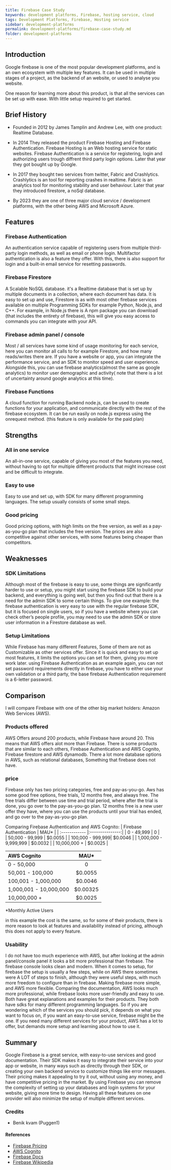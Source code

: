 ```yaml
---
title: Firebase Case Study
keywords: development platforms, Firebase, hosting service, cloud
tags: Development Platforms, Firebase, Hosting service
sidebar: development-platforms
permalink: development-platforms/firebase-case-study.md
folder: development-platforms
---
```



## Introduction

Google firebase is one of the most popular development platforms, and is an own ecosystem with multiple key features. It can be used in multiple stages of a project, as the backend of an website, or used to analyse you website.

One reason for learning more about this product, is that all the services can be set up with ease. With little setup required to get started.

## Brief History

- Founded in 2012 by James Tamplin and Andrew Lee, with one product: Realtime Database. 

- In 2014 They released the product Firebase Hosting and Firebase Authentication. Firebase Hosting is an Web hosting service for static websites. Firebase Authentication is a service for registering, login and authorizing users trough diffrent third party login options.
Later that year they got bought up by Google. 

- In 2017 they bought two services from twitter, Fabric and Crashlytics. Crashlytics is an tool for reporting crashes in realtime. Fabric is an analytics tool for monitoring stability and user behaviour. Later that year they introduced firestore, a noSql database. 

- By 2023 they are one of three major cloud service / development platforms, with the other being AWS and Microsoft Azure.

## Features

### Firebase Authentication
An authentication service capable of registering users from multiple third-party login methods, as well as email or phone login. Multifactor authentication is also a feature they offer. With this, there is also support for login and a built-in email service for resetting passwords. 
### Firebase Firestore
A Scalable NoSQL database. it's a Realtime database that is set up by multiple documents in a collection, where each document has data. It is easy to set up and use,  Firestore is as with most other firebase services available on multiple Programming SDKs for example Python, Node.js, and C++. For example, in Node.js there is A npm package you can download (that includes the entirety of firebase), this will give you easy access to commands you can integrate with your API.
### Firebase admin panel / console
Most / all services have some kind of usage monitoring for each service, here you can monitor all calls to for example Firestore, and how many reads/writes there are. If you have a website or app, you can integrate the performance service, and an SDK to monitor speed and user experience. Alongside this, you can use firebase analytics(almost the same as google analytics) to monitor user demographic and activity( note that there is a lot of uncertainty around google analytics at this time).
### Firebase Functions
A cloud function for running Backend node.js, can be used to create functions for your application, and communicate directly with the rest of the firebase ecosystem. It can be run easily on node.js express using the onrequest method. (this feature is only available for the paid plan) 
## Strengths

### All in one service
An all-in-one service, capable of giving you most of the features you need, without having to opt for multiple different products that might increase cost and be difficult to integrate.
### Easy to use
Easy to use and set up, with SDK for many different programming languages. The setup usually consists of some small steps.
### Good pricing
Good pricing options, with high limits on the free version, as well as a pay-as-you-go plan that includes the free version. The prices are also competitive against other services, with some features being cheaper than competitors.
## Weaknesses

### SDK Limitations
Although most of the firebase is easy to use, some things are significantly harder to use or setup, you might start using the firebase SDK to build your backend, and everything is going well, but then you find out that there is a need for the admin SDK to some certain things. To give one example: the firebase authentication is very easy to use with the regular firebase SDK, but it is focused on single users, so if you have a website where you can check other’s people profile, you may need to use the admin SDK or store user information in a Firestore database as well.
### Setup Limitations
While Firebase has many different Features, Some of them are not as Customizable as other services offer. Since it is quick and easy to set up most features, it limits the options you can set for them, giving you more work later. using Firebase Authentication as an example again, you can not set password requirements directly in firebase, you have to either use your own validation or a third party, the base firebase Authentication requirement is a 6-letter password.

## Comparison
I will compare Firebase with one of the other big market holders: Amazon Web Services (AWS).

### Products offered
AWS Offers around 200 products, while Firebase have around 20. This means that AWS offers alot more than Firebase.
There is some products that are similar to each others, Firebase Authentication and AWS Cognito, Firebase firestore and AWS dynamodb.
There a lot more database options in AWS, such as relational databases, Something that firebase does not have. 
### price
Firebase only has two pricing categories, free and pay-as-you-go.
Aws has some good free options, free trials, 12 months free, and always free. The free trials differ between use time and trial period, where after the trial is done, you go over to the pay-as-you-go plan. 
12 months free is a new user offer they have, where you can use the products until your trial has ended, and go over to the pay-as-you-go plan. 
    
Comparing Firebase Authentication and AWS Cognito:
| Firebase Authentication  | MAU* |
| :------------ |:---------------:| 
|  0 - 49,999 | 0 |              
| 50,000 - 99,999 | $0.0055 |
| 100,000 - 999,999| $0.0046 |
| 1,000,000 - 9,999,999 | $0.0032 |
| 10,000,000 + | $0.0025 |


| AWS Cognito | MAU* |
| :------------ |:---------------:|
|0 - 50,000 | 0 |
|  50,001 - 100,000 | $0.0055 |
| 100,001 - 1,000,000| $0.0046 |
| 1,000,001 - 10,000,000 | $0.00325 |
| 10,000,000 + | $0.0025 |
*Monthly Active Users

in this example the cost is the same, so for some of their products, there is more reason to look at features and availability instead of pricing, although this does not apply to every feature.

### Usability
I do not have too much experience with AWS, but after looking at the admin panel/console panel it looks a bit more professional than firebase. The firebase console looks clean and modern. When it comes to setup, for firebase the setup is usually a few steps, while on AWS there sometimes were A LOT of steps to finish, although they were useful steps, with much more freedom to configure than in firebase. Making firebase more simple, and AWS more flexible. Comparing the documentation, AWS looks much more professional, while firebase looks more user-friendly and easy to use. Both have great explanations and examples for their products. They both have sdks for many different programming languages. 
So if you are wondering which of the services you should pick, it depends on what you want to focus on, if you want an easy-to-use service, firebase might be the one. If you need many different services for your product, AWS has a lot to offer, but demands more setup and learning about how to use it. 

## Summary
Google Firebase is a great service, with easy-to-use services and good documentation. Their SDK makes it easy to 
integrate their service into your app or website, in many ways such as directly through their SDK, or creating your own 
backend service to customize things like error messages.  
Their pricing makes it appealing to try it out, without using any money, and have competitive pricing in the market. 
By using Firebase you can remove the complexity of setting up your databases and login systems for your website, 	giving more time to design. Having all these features on one provider will also minimize the setup of multiple different services. 

### Credits

- Benik kvam (Puggen1)

#### References

- [Firebase Pricing](https://firebase.google.com/pricing)
- [AWS Cognito](https://aws.amazon.com/cognito/pricing/) 
- [Firebase Docs](https://firebase.google.com/docs)
- [Firebase Wikipedia](https://en.wikipedia.org/wiki/Firebase)
